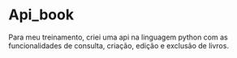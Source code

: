 # Api_book

<p>Para meu treinamento, criei uma api na linguagem python com as funcionalidades de consulta, criação, edição e exclusão de livros.</p>
